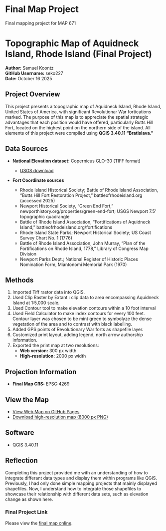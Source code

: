# Final Map Project 
Final mapping project for MAP 671
# Topographic Map of Aquidneck Island, Rhode Island (Final Project)

**Author:** Samuel Koontz  
**GitHub Username:** seko227    
**Date:** October 16 2025  

## Project Overview
This project presents a topographic map of Aquidneck Island, Rhode Island, United States of America, with significant Revolutionar War fortications marked. The purpose of this map is to appreciate the spatial strategic advantages that each position would have offered, particularly Butts Hill Fort, located on the highest point on the northern side of the island.
All elements of this project were compiled using **QGIS 3.40.11 “Bratislava.”**

## Data Sources
- **National Elevation dataset:** Copernicus GLO-30 (TIFF format)  
  - [USGS download](https://apps.nationalmap.gov/downloader/)

- **Fort Coordinate sources**   
  - Rhode Island Historical Society; Battle of Rhode Island Association, “Butts Hill Fort Restoration Project,” battleofrhodeisland.org (accessed 2025)
  - Newport Historical Society, “Green End Fort,” newporthistory.org/properties/green-end-fort; USGS Newport 7.5’ topographic quadrangle
  - Battle of Rhode Island Association, “Fortifications of Aquidneck Island,” battleofrhodeisland.org/fortifications
  - Rhode Island State Parks; Newport Historical Society; US Coast Survey Chart No. 1 (1776)
  - Battle of Rhode Island Association; John Murray, “Plan of the Fortifications on Rhode Island, 1778,” Library of Congress Map Division
  - Newport Parks Dept.; National Register of Historic Places Nomination Form, Miantonomi Memorial Park (1970)

## Methods
1. Imported Tiff rastor data into QGIS.  
2. Used Clip Raster by Extant : clip data to area encompassing Aquidneck Island at 1:5,000 scale.
3. Used Contour tool to make elevation contours within a 10 foot interval 
4. Used Field Calculator to make index contours for every 100 feet. Contour layer was chosen to be mint green to symbolyze the dense vegetation of the area and to contrast with black labelling. 
5. Added GPS points of Revolutionary War forts as shapefile layer.
6. Customized print layout, adding legend, north arrow authorship information.  
8. Exported the print map at two resolutions:  
   - **Web version:** 300 px width  
   - **High-resolution:** 2000 px width  

## Projection Information
- **Final Map CRS:** EPSG:4269 

## View the Map
- [View Web Map on GitHub Pages](https://seko227.github.io/Final-Map-Project/)  
- [Download high-resolution map (8000 px PNG)](images/Aquidneck%20Island%20Forts.png)

## Software
- QGIS 3.40.11 
 

## Reflection
Completing this project provided me with an understanding of how to integrate differant data types and display them within programs like QGIS. Previously, I had only done simple mapping projects that mainly displayed shapefiles. Now, I understand how to integrate those shapefiles to showcase their relationship with different data sets, such as elevation change as shown here.

### Final Project Link

Please view the [final map online](index.html). 
